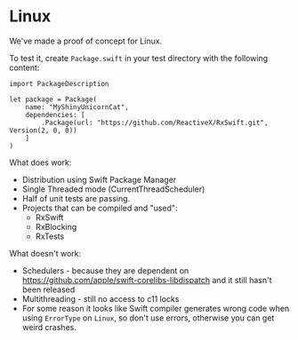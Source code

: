 Linux
=====

We've made a proof of concept for Linux.

To test it, create `Package.swift` in your test directory with the following content:

```
import PackageDescription

let package = Package(
    name: "MyShinyUnicornCat",
    dependencies: [
        .Package(url: "https://github.com/ReactiveX/RxSwift.git", Version(2, 0, 0))
    ]
)
```

What does work:
* Distribution using Swift Package Manager
* Single Threaded mode (CurrentThreadScheduler)
* Half of unit tests are passing.
* Projects that can be compiled and "used":
    * RxSwift
    * RxBlocking
    * RxTests

What doesn't work:
* Schedulers - because they are dependent on https://github.com/apple/swift-corelibs-libdispatch and it still hasn't been released
* Multithreading - still no access to c11 locks
* For some reason it looks like Swift compiler generates wrong code when using `ErrorType` on `Linux`, so don't use errors, otherwise you can get weird crashes.
